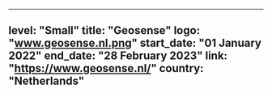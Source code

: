 
---
level: "Small"
title: "Geosense"
logo: "www.geosense.nl.png"
start_date: "01 January 2022"
end_date: "28 February 2023"
link: "https://www.geosense.nl/"
country: "Netherlands"
---
